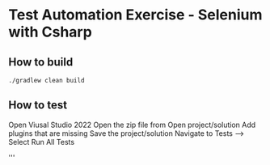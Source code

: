 ﻿# Test Automation Exercise - Selenium with Csharp

## How to build
```./gradlew clean build```

## How to test
Open Viusal Studio 2022
Open the zip file from Open project/solution
Add plugins that are missing
Save the project/solution
Navigate to Tests --> Select Run All Tests

'''

